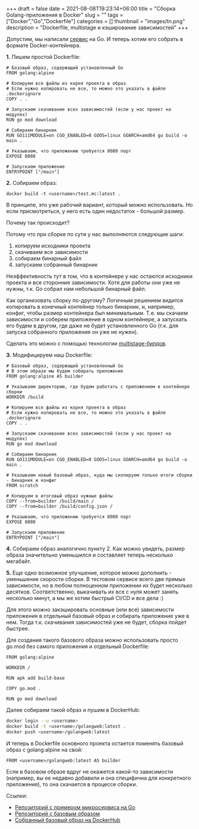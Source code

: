 +++ 
draft = false
date = 2021-08-08T19:23:14+06:00
title = "Сборка Golang-приложения в Docker"
slug = "" 
tags = ["Docker","Go","Dockerfile"]
categories = []
thumbnail = "images/tn.png"
description = "Dockerfile, multistage и кэширование зависимостей"
+++

Допустим, мы написали [сервис](https://github.com/nightlord189/test.mc) на Go. И теперь хотим его собрать в формате Docker-контейнера.

**1.** Пишем простой Dockerfile:
```Docker
# Базовый образ, содержащий установленный Go
FROM golang:alpine

# Копируем все файлы из корня проекта в образ
# Если нужно копировать не все, то можно это указать в файле .dockerignore
COPY . .

# Запускаем скачивание всех зависимостей (если у нас проект на модулях)
RUN go mod download

# Собираем бинарник
RUN GO111MODULE=on CGO_ENABLED=0 GOOS=linux GOARCH=amd64 go build -o main .

# Указываем, что приложению требуется 8080 порт
EXPOSE 8080

# Запускаем приложение
ENTRYPOINT ["/main"]
```

**2.** Собираем образ:
```
docker build -t <username>/test.mc:latest .
```

В принципе, это уже рабочий вариант, который можно использовать.
Но если присмотреться, у него есть один недостаток - большой размер.  

Почему так происходит?

Потому что при сборке по сути у нас выполняются следующие шаги:
1. копируем исходники проекта
2. скачиваем все зависимости
3. собираем бинарный файл
4. запускаем собранный бинарник

Неэффективность тут в том, что в контейнере у нас остаются исходники проекта и все сторонние зависимости. Хотя для работы они уже не нужны, т.к. Go собрал нам небольшой бинарный файл.

Как организовать сборку по-другому? Логичным решением видится копировать в конечный контейнер только бинарник, и, например, конфиг, чтобы размер контейнера был минимальным. Т.е. мы скачаем зависимости и соберем приложение в одном контейнере, а запускать его будем в другом, где даже не будет установленного Go (т.к. для запуска собранного приложения он уже не нужен).

Сделать это можно с помощью технологии [multistage-билдов](https://habr.com/ru/post/349802/).

**3.** Модифицируем наш Dockerfile:

```Docker
# Базовый образ, содержащий установленный Go
# В этом образе мы будем собирать приложение
FROM golang:alpine AS builder

# Указываем директорию, где будем работать с приложением в контейнере сборки
WORKDIR /build

# Копируем все файлы из корня проекта в образ
# Если нужно копировать не все, то можно это указать в файле .dockerignore
COPY . .

# Запускаем скачивание всех зависимостей (если у нас проект на модулях)
RUN go mod download

# Собираем бинарник
RUN GO111MODULE=on CGO_ENABLED=0 GOOS=linux GOARCH=amd64 go build -o main .

# Указываем новый базовый образ, куда мы скопируем только итоги сборки - бинарник и конфиг
FROM scratch

# Копируем в итоговый образ нужные файлы
COPY --from=builder /build/main /
COPY --from=builder /build/config.json /

# Указываем, что приложению требуется 8080 порт
EXPOSE 8080

# Запускаем приложение
ENTRYPOINT ["/main"]
```
**4.** Собираем образ аналогично пункту 2. Как можно увидеть, размер образа значительно уменьшился и составляет теперь несколько мегабайт.

**5.** Еще одно возможное улучшение, которое можно дополнить - уменьшение скорости сборки. В тестовом сервисе всего две прямых зависимости, но в любом полноценном приложении их будет несколько десятков. Соответственно, выкачивать их все с нуля может занять несколько минут, а мы же хотим быстрый CI/CD и все дела :)

Для этого можно закэшировать основные (или все) зависимости приложения в отдельный базовый образ и собирать приложение уже в нем. Тогда т.к. скачивания зависимостей уже не будет, сборка пойдет быстрее.

Для создания такого базового образа можно использовать просто go.mod без самого приложения и отдельный Dockerfile:

```Docker
FROM golang:alpine

WORKDIR /

RUN apk add build-base

COPY go.mod .

RUN go mod download
```

Далее собираем такой образ и пушим в DockerHub:
```bash
docker login --u <username>
docker build -t <username>/golangweb:latest .
docker push <username>/golangweb:latest
```

И теперь в Dockerfile основного проекта остается поменять базовый образ с golang:alpine на свой:
```Docker
FROM <username>/golangweb:latest AS builder
```

Если в базовом образе вдруг не окажется какой-то зависимости (например, вы ее недавно добавили и она специфична для конкретного приложения), то она скачается в процессе сборки.

Ссылки:
+ [Репозиторий с примером микросервиса на Go](https://github.com/nightlord189/test.mc)
+ [Репозиторий с базовым образом](https://github.com/nightlord189/golangweb)
+ [Собранный базовый образ на DockerHub](https://hub.docker.com/repository/docker/nightlord189/golangweb)